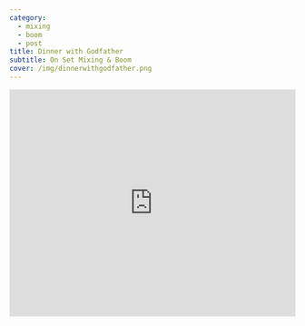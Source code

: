 ```yaml
---
category:
  - mixing
  - boom
  - post
title: Dinner with Godfather
subtitle: On Set Mixing & Boom
cover: /img/dinnerwithgodfather.png
---
```

<iframe width="100%" height="400" src="https://www.youtube.com/embed/5zqoFt6H4GY" title="YouTube Video" frameborder="0" allow="encrypted-media; " allowfullscreen></iframe>